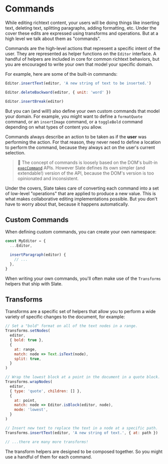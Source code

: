 # Commands

While editing richtext content, your users will be doing things like inserting text, deleting text, splitting paragraphs, adding formatting, etc. Under the cover these edits are expressed using transforms and operations. But at a high level we talk about them as "commands".

Commands are the high-level actions that represent a specific intent of the user. They are represented as helper functions on the `Editor` interface. A handful of helpers are included in core for common richtext behaviors, but you are encouraged to write your own that model your specific domain.

For example, here are some of the built-in commands:

```javascript
Editor.insertText(editor, 'A new string of text to be inserted.')

Editor.deleteBackward(editor, { unit: 'word' })

Editor.insertBreak(editor)
```

But you can \(and will!\) also define your own custom commands that model your domain. For example, you might want to define a `formatQuote` command, or an `insertImage` command, or a `toggleBold` command depending on what types of content you allow.

Commands always describe an action to be taken as if the **user** was performing the action. For that reason, they never need to define a location to perform the command, because they always act on the user's current selection.

> 🤖 The concept of commands is loosely based on the DOM's built-in [`execCommand`](https://developer.mozilla.org/en-US/docs/Web/API/Document/execCommand) APIs. However Slate defines its own simpler \(and extendable!\) version of the API, because the DOM's version is too opinionated and inconsistent.

Under the covers, Slate takes care of converting each command into a set of low-level "operations" that are applied to produce a new value. This is what makes collaborative editing implementations possible. But you don't have to worry about that, because it happens automatically.

## Custom Commands

When defining custom commands, you can create your own namespace:

```javascript
const MyEditor = {
  ...Editor,

  insertParagraph(editor) {
    // ...
  },
}
```

When writing your own commands, you'll often make use of the `Transforms` helpers that ship with Slate.

## Transforms

Transforms are a specific set of helpers that allow you to perform a wide variety of specific changes to the document, for example:

```javascript
// Set a "bold" format on all of the text nodes in a range.
Transforms.setNodes(
  editor,
  { bold: true },
  {
    at: range,
    match: node => Text.isText(node),
    split: true,
  }
)

// Wrap the lowest block at a point in the document in a quote block.
Transforms.wrapNodes(
  editor,
  { type: 'quote', children: [] },
  {
    at: point,
    match: node => Editor.isBlock(editor, node),
    mode: 'lowest',
  }
)

// Insert new text to replace the text in a node at a specific path.
Transforms.insertText(editor, 'A new string of text.', { at: path })

// ...there are many more transforms!
```

The transform helpers are designed to be composed together. So you might use a handful of them for each command.
